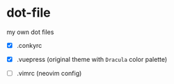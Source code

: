 # dot-file

my own dot files

- [x] .conkyrc
- [x] .vuepress (original theme with `Dracula` color palette)
- [ ] .vimrc (neovim config)

